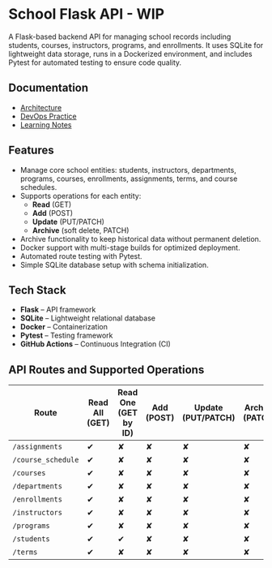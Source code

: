# School Flask API - WIP

A Flask-based backend API for managing school records including students, courses, instructors, programs, and enrollments. It uses SQLite for lightweight data storage, runs in a Dockerized environment, and includes Pytest for automated testing to ensure code quality.

## Documentation

- [Architecture](docs/architecture.md)
- [DevOps Practice](docs/devops_practices.md)
- [Learning Notes](docs/learning_note.md)

## Features

- Manage core school entities: students, instructors, departments, programs, courses, enrollments, assignments, terms, and course schedules.
- Supports operations for each entity:
  - **Read** (GET)
  - **Add** (POST)
  - **Update** (PUT/PATCH)
  - **Archive** (soft delete, PATCH)
- Archive functionality to keep historical data without permanent deletion.
- Docker support with multi-stage builds for optimized deployment.
- Automated route testing with Pytest.
- Simple SQLite database setup with schema initialization.

## Tech Stack

- **Flask** – API framework  
- **SQLite** – Lightweight relational database  
- **Docker** – Containerization  
- **Pytest** – Testing framework  
- **GitHub Actions** – Continuous Integration (CI)

## API Routes and Supported Operations

| Route             | Read All (GET) | Read One (GET by ID) | Add (POST) | Update (PUT/PATCH) | Archive (PATCH) |
|-------------------|----------------|----------------------|------------|--------------------|-----------------|
| `/assignments`    | ✔              | ✘                   | ✘         | ✘                  | ✘               |
| `/course_schedule`| ✔              | ✘                   | ✘         | ✘                  | ✘               |
| `/courses`        | ✔              | ✘                   | ✘         | ✘                  | ✘               |
| `/departments`    | ✔              | ✘                   | ✘         | ✘                  | ✘               |
| `/enrollments`    | ✔              | ✘                   | ✘         | ✘                  | ✘               |
| `/instructors`    | ✔              | ✘                   | ✘         | ✘                  | ✘               |
| `/programs`       | ✔              | ✘                   | ✘         | ✘                  | ✘               |
| `/students`       | ✔              | ✔                   | ✘         | ✘                  | ✘               |
| `/terms`          | ✔              | ✘                   | ✘         | ✘                  | ✘               |